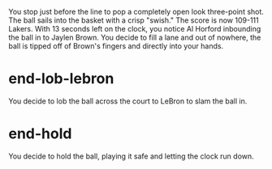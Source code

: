 You stop just before the line to pop a completely open look three-point shot.  The ball sails into the basket with a crisp "swish."  The score is now 109-111 Lakers.  With 13 seconds left on the clock, you notice Al Horford inbounding the ball in to Jaylen Brown.  You decide to fill a lane and out of nowhere, the ball is tipped off of Brown's fingers and directly into your hands.

# end-lob-lebron
You decide to lob the ball across the court to LeBron to slam the ball in.

# end-hold
You decide to hold the ball, playing it safe and letting the clock run down.
